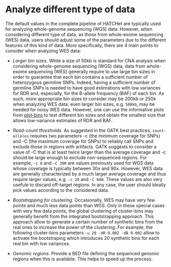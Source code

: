 # Analyze different type of data

The default values in the complete pipeline of HATCHet are typically used for analyzing whole-genome sequencing (WGS) data. However, when considering different type of data, as those from whole-exome sequencing (WES) data, users should adjust some of the parameters due to the different features of this kind of data. More specifically, there are 4 main points to consider when analyzing WES data:

  - *Larger bin sizes*. While a size of 50kb is standard for CNA analysis when considering whole-genome sequencing (WGS) data, data from whole-exome sequencing (WES) generally require to use large bin sizes in order to guarantee that each bin contains a sufficient number of heterozygous germline SNPs. Indeed, having a sufficient number of germline SNPs is needed to have good estimations with low variances for RDR and, especially, for the B-allele frequency (BAF) of each bin. As such, more appropriate bin sizes to consider may be 200kb or 250k when analyzing WES data; even larger bin sizes, e.g. `500kb`, may be needed for noisy WES data. However, one can use the informative plots from [plot-bins](https://github.com/raphael-group/hatchet/blob/master/doc/doc_plot_bins.html) to test different bin sizes and obtain the smallest size that allows low-variance estimates of RDR and BAF.
  
  - *Read-count thresholds*. As suggested in the GATK best practices, `count-alleles` requires two parameters -c (the minimum coverage for SNPs) and -C (the maximum coverage for SNPs) to reliably call SNPs and exclude those in regions with artifacts. GATK suggests to consider a value of -C that is at least twice larger than the average coverage and -c should be large enough to exclude non-sequenced regions. For example, `-c 6` and `-C 300` are values previously used for WGS data whose coverage is typically between 30x and 90x. However, WES data are generally characterized by a much larger average coverage and thus require larger values, e.g. `-c 20` and `-C 600`. These values are also very usefule to discard off-target regions. In any case, the user should ideally pick values according to the considered data.
  
  - *Bootstrapping for clustering*. Occasionally, WES may have very few points and much less data points than WGS. Only in these special cases with very few data points, the global clustering of cluster-bins may generally benefit from the integrated bootstrapping approach. This approach allow to generate a certain number of synthetic bins from the real ones to increase the power of the clustering. For example, the following cluster-bins parameters `-u 20 -dR 0.002 -dB 0.002` allow to activate the bootstraping which introduces 20 synthetic bins for each real bin with low variances.
  
  - *Genomic regions*. Provide a BED file defining the sequenced genomic regions when this is available. This helps to speed up the process.
